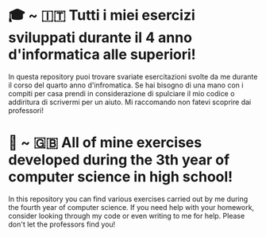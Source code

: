 # 🎓 ~ 🇮🇹 Tutti i miei esercizi sviluppati durante il 4 anno d'informatica alle superiori!
In questa repository puoi trovare svariate esercitazioni svolte da me durante il corso del quarto anno d'infromatica. Se hai bisogno di una mano con i compiti per casa prendi in considerazione di spulciare il mio codice o addiritura di scrivermi per un aiuto. Mi raccomando non fatevi scoprire dai professori!

# 🏫 ~ 🇬🇧 All of mine exercises developed during the 3th year of computer science in high school!
In this repository you can find various exercises carried out by me during the fourth year of computer science. If you need help with your homework, consider looking through my code or even writing to me for help. Please don't let the professors find you!

